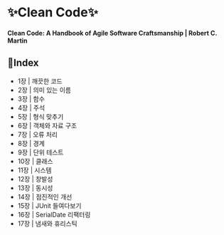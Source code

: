# ✨Clean Code✨
#### Clean Code: A Handbook of Agile Software Craftsmanship | Robert C. Martin

## 📝Index

* 1장 | 깨끗한 코드
* 2장 | 의미 있는 이름
* 3장 | 함수
* 4장 | 주석
* 5장 | 형식 맞추기
* 6장 | 객체와 자료 구조
* 7장 | 오류 처리
* 8장 | 경계
* 9장 | 단위 테스트
* 10장 | 클래스
* 11장 | 시스템
* 12장 | 창발성
* 13장 | 동시성
* 14장 | 점진적인 개선
* 15장 | JUnit 들여다보기
* 16장 | SerialDate 리팩터링
* 17장 | 냄새와 휴리스틱

